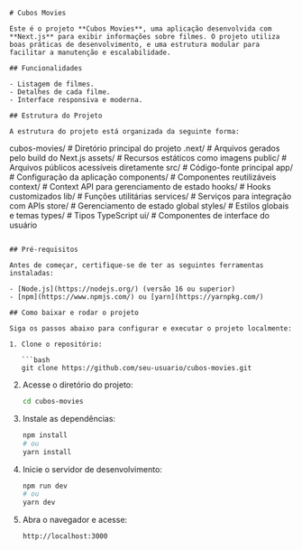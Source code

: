 
```
# Cubos Movies

Este é o projeto **Cubos Movies**, uma aplicação desenvolvida com **Next.js** para exibir informações sobre filmes. O projeto utiliza boas práticas de desenvolvimento, e uma estrutura modular para facilitar a manutenção e escalabilidade.

## Funcionalidades

- Listagem de filmes.
- Detalhes de cada filme.
- Interface responsiva e moderna.

## Estrutura do Projeto

A estrutura do projeto está organizada da seguinte forma:

```
cubos-movies/    # Diretório principal do projeto
  .next/         # Arquivos gerados pelo build do Next.js
  assets/        # Recursos estáticos como imagens
  public/        # Arquivos públicos acessíveis diretamente
  src/           # Código-fonte principal
    app/         # Configuração da aplicação
    components/  # Componentes reutilizáveis
    context/     # Context API para gerenciamento de estado
    hooks/       # Hooks customizados
    lib/         # Funções utilitárias
    services/    # Serviços para integração com APIs
    store/       # Gerenciamento de estado global
    styles/      # Estilos globais e temas
    types/       # Tipos TypeScript
    ui/          # Componentes de interface do usuário
```

## Pré-requisitos

Antes de começar, certifique-se de ter as seguintes ferramentas instaladas:

- [Node.js](https://nodejs.org/) (versão 16 ou superior)
- [npm](https://www.npmjs.com/) ou [yarn](https://yarnpkg.com/)

## Como baixar e rodar o projeto

Siga os passos abaixo para configurar e executar o projeto localmente:

1. Clone o repositório:

   ```bash
   git clone https://github.com/seu-usuario/cubos-movies.git
   ```

2. Acesse o diretório do projeto:

   ```bash
   cd cubos-movies
   ```

3. Instale as dependências:

   ```bash
   npm install
   # ou
   yarn install
   ```

4. Inicie o servidor de desenvolvimento:

   ```bash
   npm run dev
   # ou
   yarn dev
   ```

5. Abra o navegador e acesse:

   ```
   http://localhost:3000
   ```
```